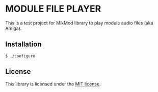 # MODULE FILE PLAYER

This is a test project for MikMod library to play module audio files (aka Amiga).

## Installation

```
$ ./configure
```

## License

This library is licensed under the [MIT license](LICENSE).